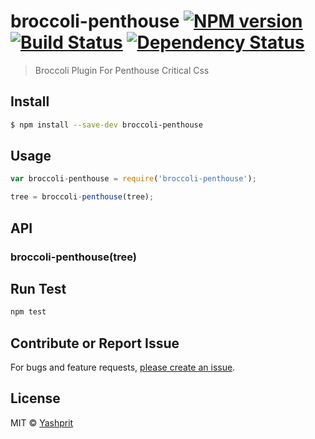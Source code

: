 #  broccoli-penthouse [![NPM version][npm-image]][npm-url] [![Build Status][travis-image]][travis-url] [![Dependency Status][daviddm-url]][daviddm-image]

> Broccoli Plugin For Penthouse Critical Css


## Install

```sh
$ npm install --save-dev broccoli-penthouse
```


## Usage

```js
var broccoli-penthouse = require('broccoli-penthouse');

tree = broccoli-penthouse(tree);
```

## API

### broccoli-penthouse(tree)

## Run Test
```sh
npm test
```

## Contribute or Report Issue
For bugs and feature requests, [please create an issue][issue-url].


## License

MIT © [Yashprit](yashprit.github.io)

[issue-url]: https://github.com/billpull/broccoli-penthouse/issues
[npm-url]: https://npmjs.org/package/broccoli-penthouse
[npm-image]: https://badge.fury.io/js/broccoli-penthouse.svg
[travis-url]: https://travis-ci.org/billpull/broccoli-penthouse
[travis-image]: https://travis-ci.org/billpull/broccoli-penthouse.svg?branch=master
[daviddm-url]: https://david-dm.org/billpull/broccoli-penthouse.svg?theme=shields.io
[daviddm-image]: https://david-dm.org/billpull/broccoli-penthouse
